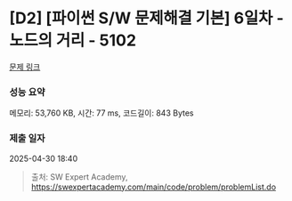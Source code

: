 # [D2] [파이썬 S/W 문제해결 기본] 6일차 - 노드의 거리 - 5102 

[문제 링크](https://swexpertacademy.com/main/code/problem/problemDetail.do?contestProbId=AWTVmxDKb1oDFAVT) 

### 성능 요약

메모리: 53,760 KB, 시간: 77 ms, 코드길이: 843 Bytes

### 제출 일자

2025-04-30 18:40



> 출처: SW Expert Academy, https://swexpertacademy.com/main/code/problem/problemList.do